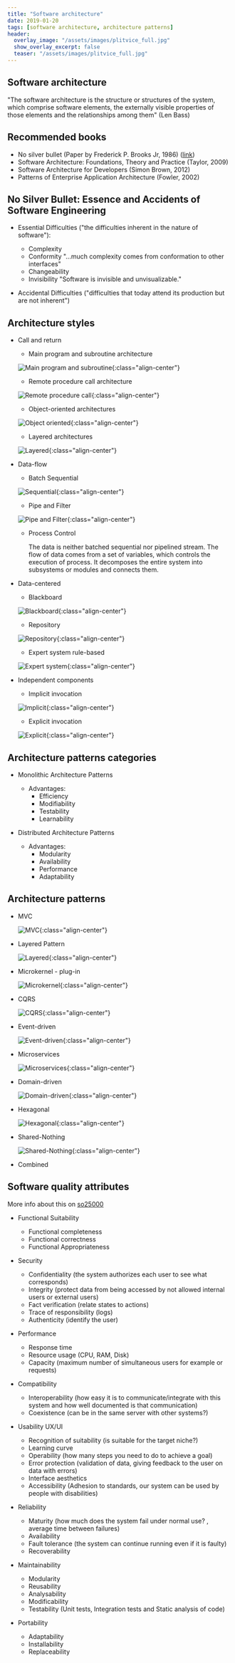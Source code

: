 ```yaml
---
title: "Software architecture"
date: 2019-01-20
tags: [software architecture, architecture patterns]
header:
  overlay_image: "/assets/images/plitvice_full.jpg"
  show_overlay_excerpt: false
  teaser: "/assets/images/plitvice_full.jpg"
---
```


## Software architecture

"The software architecture is the structure or structures of the system, which comprise software elements, the externally visible properties of those elements and the relationships among them" (Len Bass)

## Recommended books

* No silver bullet (Paper by Frederick P. Brooks Jr, 1986) ([link](http://www.cs.nott.ac.uk/~pszcah/G51ISS/Documents/NoSilverBullet.html))
* Software Architecture: Foundations, Theory and Practice (Taylor, 2009)
* Software Architecture for Developers (Simon Brown, 2012)
* Patterns of Enterprise Application Architecture (Fowler, 2002)


## No Silver Bullet: Essence and Accidents of Software Engineering

* Essential Difficulties ("the difficulties inherent in the nature of software"):
	* Complexity
	* Conformity "...much complexity comes from conformation to other interfaces"
	* Changeability
	* Invisibility "Software is invisible and unvisualizable."

* Accidental Difficulties ("difficulties that today attend its production but are not inherent")

## Architecture styles

* Call and return
	* Main program and subroutine architecture

  ![Main program and subroutine]({{site.url}}{{site.baseurl}}/assets/images/Architecture_styles_Main_program_subroutine.png){:class="align-center"}

	* Remote procedure call architecture

  ![Remote procedure call]({{site.url}}{{site.baseurl}}/assets/images/Architecture_styles_Remote_procedure_call.png){:class="align-center"}

	* Object-oriented architectures

  ![Object oriented]({{site.url}}{{site.baseurl}}/assets/images/Architecture_styles_Object_oriented.png){:class="align-center"}

	* Layered architectures

  ![Layered]({{site.url}}{{site.baseurl}}/assets/images/Architecture_styles_layers.png){:class="align-center"}

* Data-flow
	* Batch Sequential

  ![Sequential]({{site.url}}{{site.baseurl}}/assets/images/Architecture_styles_Data-flow_Batch_Sequential.png){:class="align-center"}

	* Pipe and Filter

  ![Pipe and Filter]({{site.url}}{{site.baseurl}}/assets/images/Architecture_styles_Data-flow_Pipe_Filter.png){:class="align-center"}

	* Process Control

		The data is neither batched sequential nor pipelined stream. The flow of data comes from a set of variables, which controls the execution of process. It decomposes the entire system into subsystems or modules and connects them.

* Data-centered
	* Blackboard

  ![Blackboard]({{site.url}}{{site.baseurl}}/assets/images/Architecture_styles_Data-centered_Blackboard.png){:class="align-center"}

	* Repository

  ![Repository]({{site.url}}{{site.baseurl}}/assets/images/Architecture_styles_Data-centered_Repository.png){:class="align-center"}

	* Expert system rule-based

  ![Expert system]({{site.url}}{{site.baseurl}}/assets/images/Architecture_styles_Data-centered_Expert_system.png){:class="align-center"}

* Independent components
	* Implicit invocation

  ![Implicit]({{site.url}}{{site.baseurl}}/assets/images/Architecture_styles_Independent_components_implicit.png){:class="align-center"}

	* Explicit invocation

  ![Explicit]({{site.url}}{{site.baseurl}}/assets/images/Architecture_styles_Independent_components_explicit.png){:class="align-center"}

## Architecture patterns categories

* Monolithic Architecture Patterns
	* Advantages:
		* Efficiency
		* Modifiability
		* Testability
		* Learnability

* Distributed Architecture Patterns
	* Advantages:
		* Modularity
		* Availability
		* Performance
		* Adaptability


## Architecture patterns

* MVC

	![MVC]({{site.url}}{{site.baseurl}}/assets/images/MVC.png){:class="align-center"}

* Layered Pattern

	![Layered]({{site.url}}{{site.baseurl}}/assets/images/Architecture_styles_layers.png){:class="align-center"}

* Microkernel - plug-in

	![Microkernel]({{site.url}}{{site.baseurl}}/assets/images/Microkernel_plug-in.png){:class="align-center"}

* CQRS

	![CQRS]({{site.url}}{{site.baseurl}}/assets/images/CQRS.png){:class="align-center"}

* Event-driven

	![Event-driven]({{site.url}}{{site.baseurl}}/assets/images/Architecture_styles_Independent_components_implicit.png){:class="align-center"}

* Microservices

	![Microservices]({{site.url}}{{site.baseurl}}/assets/images/Microservices.png){:class="align-center"}

* Domain-driven

	![Domain-driven]({{site.url}}{{site.baseurl}}/assets/images/Domain-driven.png){:class="align-center"}

* Hexagonal

	![Hexagonal]({{site.url}}{{site.baseurl}}/assets/images/Hexagonal.png){:class="align-center"}

* Shared-Nothing

	![Shared-Nothing]({{site.url}}{{site.baseurl}}/assets/images/Shared-Nothing.png){:class="align-center"}

* Combined


## Software quality attributes

More info about this on [so25000](http://iso25000.com/index.php/en/iso-25000-standards/iso-25010)

* Functional Suitability
	* Functional completeness
	* Functional correctness
	* Functional Appropriateness

* Security
	* Confidentiality (the system authorizes each user to see what corresponds)
	* Integrity (protect data from being accessed by not allowed internal users or external users)
	* Fact verification (relate states to actions)
	* Trace of responsibility (logs)
	* Authenticity (identify the user)

* Performance
	* Response time
	* Resource usage (CPU, RAM, Disk)
	* Capacity (maximum number of simultaneous users for example or requests)

* Compatibility
	* Interoperability (how easy it is to communicate/integrate with this system and how well documented is that communication) 
	* Coexistence (can be in the same server with other systems?)

* Usability UX/UI
	* Recognition of suitability (is suitable for the target niche?)
	* Learning curve
	* Operability (how many steps you need to do to achieve a goal)
	* Error protection (validation of data, giving feedback to the user on data with errors)
	* Interface aesthetics
	* Accessibility (Adhesion to standards, our system can be used by people with disabilities)

* Reliability
	* Maturity (how much does the system fail under normal use? , average time between failures)
	* Availability
	* Fault tolerance (the system can continue running even if it is faulty)
	* Recoverability

* Maintainability
	* Modularity
	* Reusability
	* Analysability
	* Modificability
	* Testability (Unit tests, Integration tests and Static analysis of code)

* Portability
	* Adaptability
	* Installability
	* Replaceability

